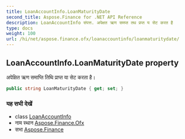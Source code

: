 ```yaml
---
title: LoanAccountInfo.LoanMaturityDate
second_title: Aspose.Finance for .NET API Reference
description: LoanAccountInfo संपत्त. अपेक्षत ऋण समप्त तथ प्रप्त य सेट करत है
type: docs
weight: 100
url: /hi/net/aspose.finance.ofx/loanaccountinfo/loanmaturitydate/
---
```

## LoanAccountInfo.LoanMaturityDate property

अपेक्षित ऋण समाप्ति तिथि प्राप्त या सेट करता है।

```csharp
public string LoanMaturityDate { get; set; }
```

### यह सभी देखें

* class [LoanAccountInfo](../)
* नाम स्थान [Aspose.Finance.Ofx](../../loanaccountinfo/)
* सभा [Aspose.Finance](../../../)


